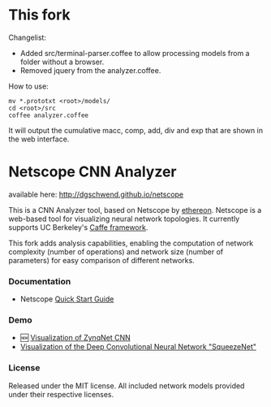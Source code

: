 # This fork

Changelist:
* Added src/terminal-parser.coffee to allow processing models from a folder without a browser.
* Removed jquery from the analyzer.coffee.

How to use:

```
mv *.prototxt <root>/models/
cd <root>/src
coffee analyzer.coffee
```

It will output the cumulative macc, comp, add, div and exp that are shown in the web interface.

# Netscope CNN Analyzer

available here: http://dgschwend.github.io/netscope 

This is a CNN Analyzer tool, based on Netscope by [ethereon](https://github.com/ethereon).
Netscope is a web-based tool for visualizing neural network topologies. It currently supports UC Berkeley's [Caffe framework](https://github.com/bvlc/caffe).

This fork adds analysis capabilities, enabling the computation of network complexity (number of operations) and network size (number of parameters) for easy comparison of different networks.

### Documentation
- Netscope [Quick Start Guide](http://dgschwend.github.io/netscope/quickstart.html)

### Demo
- :new: [Visualization of ZynqNet CNN](http://dgschwend.github.io/netscope/#/preset/zynqnet)
- [Visualization of the Deep Convolutional Neural Network "SqueezeNet"](http://dgschwend.github.io/netscope/#/preset/squeezenet)

### License

Released under the MIT license.
All included network models provided under their respective licenses.
